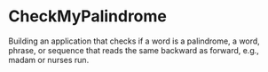 # CheckMyPalindrome
Building an application that checks if a word is a palindrome, a word, phrase, or sequence that reads the same backward as forward, e.g., madam or nurses run.
